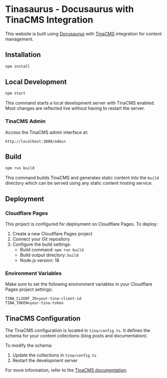 # Tinasaurus - Docusaurus with TinaCMS Integration

This website is built using [Docusaurus](https://docusaurus.io/) with [TinaCMS](https://tina.io/) integration for content management.

## Installation

```bash
npm install
```

## Local Development

```bash
npm start
```

This command starts a local development server with TinaCMS enabled. Most changes are reflected live without having to restart the server.

### TinaCMS Admin

Access the TinaCMS admin interface at:

```
http://localhost:3000/admin
```

## Build

```bash
npm run build
```

This command builds TinaCMS and generates static content into the `build` directory which can be served using any static content hosting service.

## Deployment

### Cloudflare Pages

This project is configured for deployment on Cloudflare Pages. To deploy:

1. Create a new Cloudflare Pages project
2. Connect your Git repository
3. Configure the build settings:
   - Build command: `npm run build`
   - Build output directory: `build`
   - Node.js version: 18

### Environment Variables

Make sure to set the following environment variables in your Cloudflare Pages project settings:

```
TINA_CLIENT_ID=your-tina-client-id
TINA_TOKEN=your-tina-token
```

## TinaCMS Configuration

The TinaCMS configuration is located in `tina/config.ts`. It defines the schema for your content collections (blog posts and documentation).

To modify the schema:

1. Update the collections in `tina/config.ts`
2. Restart the development server

For more information, refer to the [TinaCMS documentation](https://tina.io/docs/).
